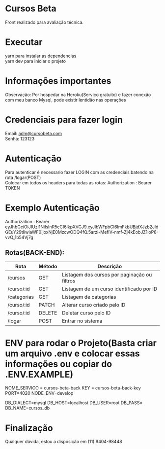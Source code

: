 # Cursos Beta
Front realizado para avaliação técnica.<br />
# Executar
yarn para instalar as dependencias<br />
yarn dev para iniciar o projeto<br />
# Informações importantes
Observação: Por hospedar na Heroku(Serviço gratuito) e fazer conexão com meu banco Mysql, pode existir lentidão nas operações

# Credenciais para fazer login
Email: adm@cursobeta.com<br />
Senha: 123123

# Autenticação
Para autenticar é necessario fazer LOGIN com as credenciais batendo na rota /logar(POST) <br />
Colocar em todos os headers para todas as rotas: Authorization : Bearer TOKEN

# Exemplo Autenticação
Authorization : Bearer eyJhbGciOiJIUzI1NiIsInR5cCI6IkpXVCJ9.eyJlbWFpbCI6ImFkbUBjdXJzb2JldGEuY29tIiwiaWF0IjoxNjE0MzcwODQ4fQ.5arzi-MefIV-nmf-Zj4kEobJZ1loP8-vvQ_1b54Vj7g

## Rotas(BACK-END):

| Rota       	        | Método 	  | Descrição                                               	|
|-------------------- |--------	  |---------------------------------------------------------	|
| /cursos    	        | GET   	  | Listagem dos cursos por paginação ou filtros              |
| /curso/:id    	    | GET   	  | Listagem de um curso identificado por ID                  |
| /categorias    	    | GET   	  | Listagem de categorias                                    |
| /curso/:id    	    | PATCH   	| Alterar curso criado pelo ID                              |
| /curso/:id    	    | DELETE   	| Deletar curso pelo ID                                     |
| /logar   	          | POST   	  | Entrar no sistema                                         |

# ENV para rodar o Projeto(Basta criar um arquivo .env e colocar essas informações ou copiar do .ENV.EXAMPLE)
NOME_SERVICO = cursos-beta-back
KEY = cursos-beta-back-key
PORT=4020
NODE_ENV=develop

DB_DIALECT=mysql
DB_HOST=localhost
DB_USER=root
DB_PASS=
DB_NAME=cursos_db


# Finalização

Qualquer dúvida, estou a disposição em (11) 9404-98448